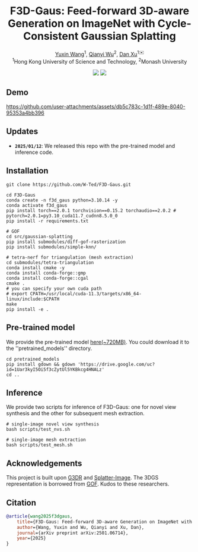 <p align="center">
<h1 align="center"><strong>F3D-Gaus: Feed-forward 3D-aware Generation on ImageNet with Cycle-Consistent Gaussian Splatting</strong></h1>
<!-- <h3 align="center">Arxiv 2025</h3> -->

<p align="center">
    <a href="https://w-ted.github.io/">Yuxin Wang</a><sup>1</sup>,</span>
    <a href="https://wuqianyi.top/">Qianyi Wu</a><sup>2</sup>,
    <a href="https://www.danxurgb.net/">Dan Xu</a><sup>1✉️</sup>
    <br>
        <sup>1</sup>Hong Kong University of Science and Technology,
        <sup>2</sup>Monash University
</p>


<div align="center">
    <a href='https://arxiv.org/abs/2501.06714' target="_blank"><img src='https://img.shields.io/badge/arXiv-2501.06714-b31b1b.svg'></a>  
    <a href='https://w-ted.github.io/publications/F3D-Gaus/' target="_blank"><img src='https://img.shields.io/badge/Project-Page-Green'></a>  
</div>
</p>

## Demo

<!-- ![demo-0](assets/output-0-clip.gif) -->
https://github.com/user-attachments/assets/db5c783c-1d1f-489e-8040-95353a4bb396


## Updates

- **`2025/01/12`**: We released this repo with the pre-trained model and inference code.

## Installation

```
git clone https://github.com/W-Ted/F3D-Gaus.git

cd F3D-Gaus
conda create -n f3d_gaus python=3.10.14 -y
conda activate f3d_gaus
pip install torch==2.0.1 torchvision==0.15.2 torchaudio==2.0.2 # pytorch=2.0.1=py3.10_cuda11.7_cudnn8.5.0_0
pip install -r requirements.txt

# GOF
cd src/gaussian-splatting
pip install submodules/diff-gof-rasterization
pip install submodules/simple-knn/

# tetra-nerf for triangulation (mesh extraction)
cd submodules/tetra-triangulation
conda install cmake -y
conda install conda-forge::gmp
conda install conda-forge::cgal
cmake .
# you can specify your own cuda path
# export CPATH=/usr/local/cuda-11.3/targets/x86_64-linux/include:$CPATH
make 
pip install -e .
```

## Pre-trained model
We provide the pre-trained model [here(~720MB)](https://drive.google.com/file/d/1Uar3kyI5Oi5f3cZytUl5YKBkcg4HNALz/view?usp=sharing). You could download it to the ''pretrained_models'' directory. 

```
cd pretrained_models
pip install gdown && gdown 'https://drive.google.com/uc?id=1Uar3kyI5Oi5f3cZytUl5YKBkcg4HNALz'
cd ..
```


## Inference 
We provide two scripts for inference of F3D-Gaus: one for novel view synthesis and the other for subsequent mesh extraction. 
```
# single-image novel view synthesis
bash scripts/test_nvs.sh 

# single-image mesh extraction
bash scripts/test_mesh.sh
```

## Acknowledgements

This project is built upon [G3DR](https://preddy5.github.io/g3dr_website/) and [Splatter-Image](https://github.com/szymanowiczs/splatter-image). The 3DGS representation is borrowed from [GOF](https://niujinshuchong.github.io/gaussian-opacity-fields/). Kudos to these researchers. 

## Citation

```BibTeX
@article{wang2025f3dgaus,
    title={F3D-Gaus: Feed-forward 3D-aware Generation on ImageNet with Cycle-Consistent Gaussian Splatting},
    author={Wang, Yuxin and Wu, Qianyi and Xu, Dan},
    journal={arXiv preprint arXiv:2501.06714},
    year={2025}
}
```

